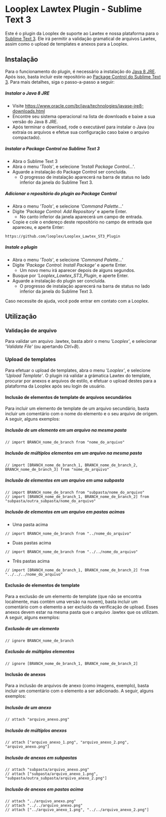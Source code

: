 # Looplex Lawtex Plugin - Sublime Text 3

Este é o plugin da Looplex de suporte ao Lawtex e nossa plataforma para o [Sublime Text 3](https://www.sublimetext.com/3). Ele irá permitir a validação gramatical de arquivos Lawtex, assim como o upload de templates e anexos para a Looplex. 

## Instalação

Para o funcionamento do plugin, é necessário a instalação do [Java 8 JRE](https://www.oracle.com/br/java/technologies/javase-jre8-downloads.html). Após isso, basta incluir este repositório ao [Package Control do Sublime Text 3](https://packagecontrol.io/docs/usage). Para mais detalhes, siga o passo-a-passo a seguir:

##### Instalar o Java 8 JRE

- Visite https://www.oracle.com/br/java/technologies/javase-jre8-downloads.html 
- Encontre seu sistema operacional na lista de downloads e baixe a sua versão do Java 8 JRE.
- Após terminar o download, rode o executável para instalar o Java (ou extraia os arquivos e efetue sua configuração caso baixe o arquivo compactado).

##### Instalar o Package Control no Sublime Text 3

- Abra o Sublime Text 3
- Abra o menu _'Tools'_, e selecione _'Install Package Control...'_.
- Aguarde a instalação do Package Control ser concluída.
  - O progresso de instalação aparecerá na barra de status no lado inferior da janela do Sublime Text 3.

##### Adicionar o repositório do plugin ao Package Control

- Abra o menu _'Tools'_, e selecione _'Command Palette...'_
- Digite _'Package Control: Add Repository'_ e aperte Enter.
  - No canto inferior da janela aparecerá um campo de entrada.
- Copie e cole o endereço deste repositório no campo de entrada que apareceu, e aperte Enter:
```
https://github.com/looplex/Looplex_Lawtex_ST3_Plugin
```

##### Instale o plugin

- Abra o menu _'Tools'_, e selecione _'Command Palette...'_
- Digite _'Package Control: Install Package'_ e aperte Enter.
  - Um novo menu irá aparecer depois de alguns segundos.
- Busque por _'Looplex_Lawtex_ST3_Plugin_, e aperte Enter.
- Aguarde a instalação do plugin ser concluída.
  - O progresso de instalação aparecerá na barra de status no lado inferior da janela do Sublime Text 3.


Caso necessite de ajuda, você pode entrar em contato com a Looplex.

## Utilização

### Validação de arquivo

Para validar um arquivo .lawtex, basta abrir o menu _'Looplex'_, e selecionar _'Validate File'_ (ou apertando _Ctrl+B_).

### Upload de templates

Para efetuar o upload de templates, abra o menu _'Looplex'_, e selecione _'Upload Template'_. O plugin irá validar a grámatica Lawtex do template, procurar por anexos e arquivos de estilo, e efetuar o upload destes para a plataforma da Looplex após seu login de usuário.

#### Inclusão de elementos de template de arquivos secundários

Para incluir um elemento de template de um arquivo secundário, basta incluir um comentário com o nome do elemento e o seu arquivo de origem. A seguir, alguns exemplos:

##### Inclusão de um elemento em um arquivo na mesma pasta

```
// import BRANCH_nome_de_branch from "nome_do_arquivo"
```

##### Inclusão de múltiplos elementos em um arquivo na mesma pasta

```
// import [BRANCH_nome_de_branch_1, BRANCH_nome_de_branch_2, BRANCH_nome_de_branch_3] from "nome_do_arquivo"
```

##### Inclusão de elementos em um arquivo em uma subpasta

```
// import BRANCH_nome_de_branch from "subpasta/nome_do_arquivo"
// import [BRANCH_nome_de_branch_1, BRANCH_nome_de_branch_2] from "subpasta/outra_subpasta/nome_do_arquivo"
```

##### Inclusão de elementos em um arquivo em pastas acimas

- Uma pasta acima
```
// import BRANCH_nome_de_branch from "../nome_do_arquivo"
```
- Duas pastas acima
```
// import BRANCH_nome_de_branch from "../../nome_do_arquivo"
```
- Três pastas acima
```
// import [BRANCH_nome_de_branch_1, BRANCH_nome_de_branch_2] from "../../../nome_do_arquivo"
```

#### Exclusão de elementos de template

Para a exclusão de um elemento de template (que não se encontra localmente, mas contém uma versão na nuvem), basta incluir um comentário com o elemento a ser excluído da verificação de upload. Esses anexos devem estar na mesma pasta que o arquivo .lawtex que os utilizam. A seguir, alguns exemplos:

##### Exclusão de um elemento

```
// ignore BRANCH_nome_de_branch
```

##### Exclusão de múltiplos elementos

```
// ignore [BRANCH_nome_de_branch_1, BRANCH_nome_de_branch_2]
```

#### Inclusão de anexos

Para a inclusão de arquivos de anexo (como imagens, exemplo), basta incluir um comentário com o elemento a ser adicionado. A seguir, alguns exemplos:

##### Inclusão de um anexo

```
// attach "arquivo_anexo.png"
```

##### Inclusão de múltiplos anexos

```
// attach ["arquivo_anexo_1.png", "arquivo_anexo_2.png", "arquivo_anexo.png"]
```

##### Inclusão de anexos em subpastas

```
// attach "subpasta/arquivo_anexo.png"
// attach ["subpasta/arquivo_anexo_1.png", "subpasta/outra_subpasta/arquivo_anexo_2.png"]
```

##### Inclusão de anexos em pastas acima

```
// attach "../arquivo_anexo.png"
// attach "../../arquivo_anexo.png"
// attach ["../arquivo_anexo_1.png", "../../arquivo_anexo_2.png"]
```